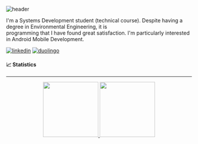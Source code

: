 
![header](https://capsule-render.vercel.app/api?type=waving&color=995f72&height=150&width=800&section=header&text=Ewelyn%20Sâmaris&fontSize=50&fontColor=ffefdb&animation=fadeIn&fontAlign=70)

I'm a Systems Development student (technical course). Despite having a degree in Environmental Engineering, it is<br/>
programming that I have found great satisfaction. I'm particularly interested in Android Mobile Development.<br/>

[![linkedin](https://img.shields.io/badge/LinkedIn-0077B5?style=for-the-badge&logo=linkedin&logoColor=white)](https://www.linkedin.com/in/ewelynsamaris/)
[![duolingo](https://img.shields.io/badge/Duolingo-58CC02?style=for-the-badge&logo=Duolingo&logoColor=white)](https://www.duolingo.com/profile/EwelynSamaris)


<!-- ![Snake animation](https://github.com/ewelyn-samaris/ewelyn-samaris/blob/output/github-contribution-grid-snake.svg) -->

#### 📈 Statistics
----
<div align="center">
  <a href="https://github.com/ewelyn-samaris">
  <img height="150em" src="https://github-readme-stats.vercel.app/api?username=ewelyn-samaris&show_icons=true&theme=dracula&include_all_commits=true&count_private=true"/>  
  <img height="150em" src="https://github-readme-stats.vercel.app/api/top-langs/?username=ewelyn-samaris&layout=compact&langs_count=7&theme=dracula" />
</div><br/>


<!-- #### 🚀 Technologies and Tools 
----
<div align="center">
        <img align="center" alt="Kotlin" src="https://img.shields.io/badge/Kotlin-0095D5?&style=for-the-badge&logo=kotlin&logoColor=orange" />
    <img align="center" alt="Python" src="https://img.shields.io/badge/Python-3776AB?style=for-the-badge&logo=python&logoColor=yellow" />
    <img align="center" alt="Markdown" src="https://img.shields.io/badge/Markdown-000000?style=for-the-badge&logo=markdown&logoColor=white" />
    <img align="center" alt="Linux" src="https://img.shields.io/badge/Linux-FCC624?style=for-the-badge&logo=linux&logoColor=black" />
    <img align="center" alt="VSCode" src="https://img.shields.io/badge/Visual_Studio_Code-0078D4?style=for-the-badge&logo=visual%20studio%20code&logoColor=black" />
</div>

---- 

![Typing SVG](https://readme-typing-svg.demolab.com?font=Amatic+sc&pause=1000&color=8E88F7&width=600&lines=The+feature+is+created+by+what+you+do+today!) -->


